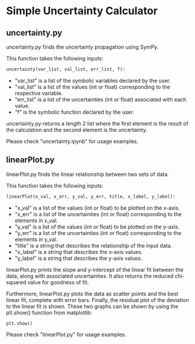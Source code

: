 # Simple Uncertainty Calculator

## uncertainty.py
uncertainty.py finds the uncertainty propagation using SymPy.

This function takes the following inputs:

```python
uncertainty(var_list, val_list, err_list, f):
```

- "var_list" is a list of the symbolic variables declared by the user.
- "val_list" is a list of the values (int or float) corresponding to the respective variable.
- "err_list" is a list of the uncertainties (int or float) associated with each value.
- "f" is the symbolic function declared by the user.

uncertainty.py returns a length 2 list where the first element is the result of the calculation and the second element is the uncertainty.

Please check "uncertainty.ipynb" for usage examples.

## linearPlot.py
linearPlot.py finds the linear relationship between two sets of data.

This function takes the following inputs:

```python
linearPlot(x_val, x_err, y_val, y_err, title, x_label, y_label):
```

- "x_val" is a list of the values (int or float) to be plotted on the x-axis.
- "x_err" is a list of the uncertainties (int or float) corresponding to the elements in x_val.
- "y_val" is a list of the values (int or float) to be plotted on the y-axis.
- "y_err" is a list of the uncertainties (int or float) corresponding to the elements in y_val.
- "title" is a string that describes the relationship of the input data.
- "x_label" is a string that describes the x-axis values.
- "y_label" is a string that describes the y-axis values.

linearPlot.py prints the slope and y-intercept of the linear fit between the data, along with associated uncertainties. It also returns the reduced chi-squared value for goodness of fit.

Furthermore, linearPlot.py plots the data as scatter points and the best linear fit, complete with error bars. Finally, the residual plot of the deviation to the linear fit is shown. These two graphs can be shown by using the plt.show() function from matplotlib:

```python
plt.show()
```

Please check "linearPlot.py" for usage examples.
